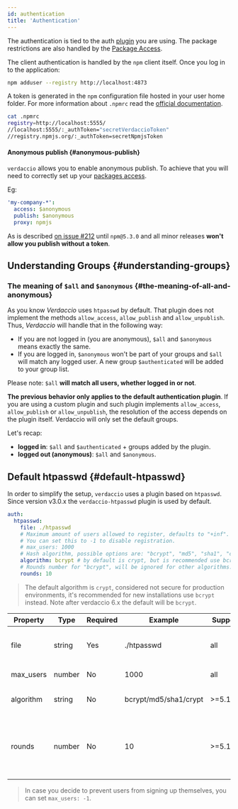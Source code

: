 ```yaml
---
id: authentication
title: 'Authentication'
---
```


The authentication is tied to the auth [plugin](plugins.md) you are using. The package restrictions are also handled by the [Package Access](packages.md).

The client authentication is handled by the `npm` client itself. Once you log in to the application:

```bash
npm adduser --registry http://localhost:4873
```

A token is generated in the `npm` configuration file hosted in your user home folder. For more information about `.npmrc` read the [official documentation](https://docs.npmjs.com/files/npmrc).

```bash
cat .npmrc
registry=http://localhost:5555/
//localhost:5555/:_authToken="secretVerdaccioToken"
//registry.npmjs.org/:_authToken=secretNpmjsToken
```

#### Anonymous publish {#anonymous-publish}

`verdaccio` allows you to enable anonymous publish. To achieve that you will need to correctly set up your [packages access](packages.md).

Eg:

```yaml
'my-company-*':
  access: $anonymous
  publish: $anonymous
  proxy: npmjs
```

As is described [on issue #212](https://github.com/verdaccio/verdaccio/issues/212#issuecomment-308578500) until `npm@5.3.0` and all minor releases **won't allow you publish without a token**.

## Understanding Groups {#understanding-groups}

### The meaning of `$all` and `$anonymous` {#the-meaning-of-all-and-anonymous}

As you know _Verdaccio_ uses `htpasswd` by default. That plugin does not implement the methods `allow_access`, `allow_publish` and `allow_unpublish`.
Thus, _Verdaccio_ will handle that in the following way:

- If you are not logged in (you are anonymous), `$all` and `$anonymous` means exactly the same.
- If you are logged in, `$anonymous` won't be part of your groups and `$all` will match any logged user. A new group `$authenticated` will be added to your group list.

Please note: `$all` **will match all users, whether logged in or not**.

**The previous behavior only applies to the default authentication plugin**. If you are using a custom plugin and such plugin implements
`allow_access`, `allow_publish` or `allow_unpublish`, the resolution of the access depends on the plugin itself. Verdaccio will only set the default groups.

Let's recap:

- **logged in**: `$all` and `$authenticated` + groups added by the plugin.
- **logged out (anonymous)**: `$all` and `$anonymous`.

## Default htpasswd {#default-htpasswd}

In order to simplify the setup, `verdaccio` uses a plugin based on `htpasswd`. Since version v3.0.x the `verdaccio-htpasswd` plugin
is used by default.

```yaml
auth:
  htpasswd:
    file: ./htpasswd
    # Maximum amount of users allowed to register, defaults to "+inf".
    # You can set this to -1 to disable registration.
    # max_users: 1000
    # Hash algorithm, possible options are: "bcrypt", "md5", "sha1", "crypt".
    algorithm: bcrypt # by default is crypt, but is recommended use bcrypt for new installations
    # Rounds number for "bcrypt", will be ignored for other algorithms.
    rounds: 10
```

> The default algorithm is `crypt`, considered not secure for production environments, it's recommended for new installations use `bcrypt` instead. Note after verdaccio 6.x
> the default will be `bcrypt`.

| Property  | Type   | Required | Example               | Support  | Description                                                      |
| --------- | ------ | -------- | --------------------- | -------- | ---------------------------------------------------------------- |
| file      | string | Yes      | ./htpasswd            | all      | file that host the encrypted credentials                         |
| max_users | number | No       | 1000                  | all      | set limit of users                                               |
| algorithm | string | No       | bcrypt/md5/sha1/crypt | >=5.13.0 | set hasing password algorithm                                    |
| rounds    | number | No       | 10                    | >=5.13.0 | Rounds number for "bcrypt", will be ignored for other algorithms |

> In case you decide to prevent users from signing up themselves, you can set `max_users: -1`.
